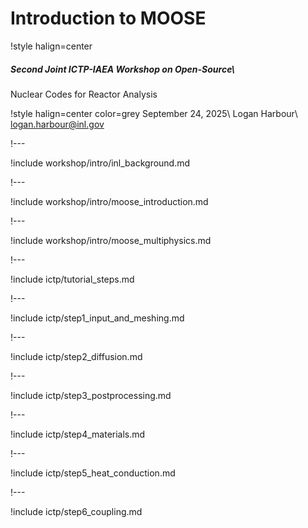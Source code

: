 # Introduction to MOOSE

!style halign=center
##### Second Joint ICTP-IAEA Workshop on Open-Source\\
Nuclear Codes for Reactor Analysis

!style halign=center color=grey
September 24, 2025\\
Logan Harbour\\
logan.harbour@inl.gov

!---

!include workshop/intro/inl_background.md

!---

!include workshop/intro/moose_introduction.md

!---

!include workshop/intro/moose_multiphysics.md

!---

!include ictp/tutorial_steps.md

!---

!include ictp/step1_input_and_meshing.md

!---

!include ictp/step2_diffusion.md

!---

!include ictp/step3_postprocessing.md

!---

!include ictp/step4_materials.md

!---

!include ictp/step5_heat_conduction.md

!---

!include ictp/step6_coupling.md
